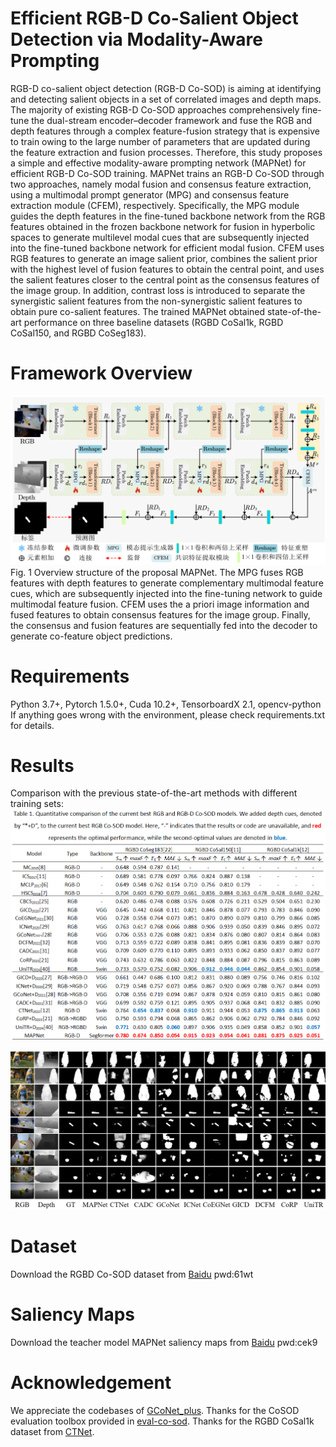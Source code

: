 # Efficient RGB-D Co-Salient Object Detection via Modality-Aware Prompting
RGB-D co-salient object detection (RGB-D Co-SOD) is aiming at identifying and detecting salient objects in a set of correlated images and depth maps. The majority of existing RGB-D Co-SOD approaches comprehensively fine-tune the dual-stream encoder–decoder framework and fuse the RGB and depth features through a complex feature-fusion strategy that is expensive to train owing to the large number of parameters that are updated during the feature extraction and fusion processes. Therefore, this study proposes a simple and effective modality-aware prompting network (MAPNet) for efficient RGB-D Co-SOD training. MAPNet trains an RGB-D Co-SOD through two approaches, namely modal fusion and consensus feature extraction, using a multimodal prompt generator (MPG) and consensus feature extraction module (CFEM), respectively. Specifically, the MPG module guides the depth features in the fine-tuned backbone network from the RGB features obtained in the frozen backbone network for fusion in hyperbolic spaces to generate multilevel modal cues that are subsequently injected into the fine-tuned backbone network for efficient modal fusion. CFEM uses RGB features to generate an image salient prior, combines the salient prior with the highest level of fusion features to obtain the central point, and uses the salient features closer to the central point as the consensus features of the image group. In addition, contrast loss is introduced to separate the synergistic salient features from the non-synergistic salient features to obtain pure co-salient features. The trained MAPNet obtained state-of-the-art performance on three baseline datasets (RGBD CoSal1k, RGBD CoSal150, and RGBD CoSeg183).

# Framework Overview
![image](https://github.com/TzP2024/MAPNet/blob/main/images/MAPNet.png)
Fig. 1 Overview structure of the proposal MAPNet. The MPG fuses RGB features with depth features to generate complementary multimodal feature cues, which are subsequently injected into the fine-tuning network to guide multimodal feature fusion. CFEM uses the a priori image information and fused features to obtain consensus features for the image group. Finally, the consensus and fusion features are sequentially fed into the decoder to generate co-feature object predictions.

# Requirements
Python 3.7+, Pytorch 1.5.0+, Cuda 10.2+, TensorboardX 2.1, opencv-python If anything goes wrong with the environment, please check requirements.txt for details.
# Results
Comparison with the previous state-of-the-art methods with different training sets:
![image](https://github.com/TzP2024/MAPNet/blob/main/images/table.png)

![image](https://github.com/TzP2024/MAPNet/blob/main/images/compri.png)

# Dataset
Download the RGBD Co-SOD dataset from [Baidu](https://pan.baidu.com/s/1HOVfAk65FHoJn-ftTHozfA?pwd=61wt) pwd:61wt

# Saliency Maps
Download the teacher model MAPNet saliency maps from [Baidu](https://pan.baidu.com/s/1nGj_VUFhVkNsTjR6cyF2Bw?pwd=cek9) pwd:cek9 

# Acknowledgement
We appreciate the codebases of [GCoNet_plus](https://github.com/ZhengPeng7/GCoNet_plus). Thanks for the CoSOD evaluation toolbox provided in [eval-co-sod](https://github.com/zzhanghub/eval-co-sod). Thanks for the RGBD CoSal1k dataset from [CTNet](https://github.com/nnizhang/CTNet).


